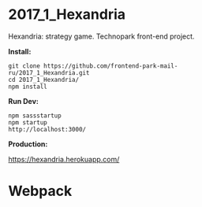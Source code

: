 # 2017_1_Hexandria
Hexandria: strategy game. Technopark front-end project.

<b>Install:</b>
````
git clone https://github.com/frontend-park-mail-ru/2017_1_Hexandria.git
cd 2017_1_Hexandria/
npm install
````

<b>Run Dev:</b>
````
npm sassstartup
npm startup
http://localhost:3000/
````
<b>Production:</b>

https://hexandria.herokuapp.com/


# Webpack

